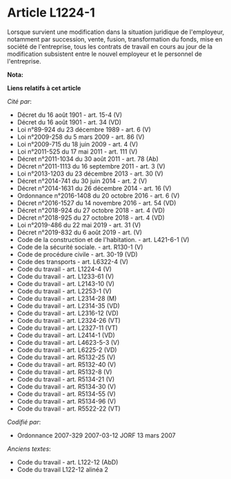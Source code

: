 # Article L1224-1

Lorsque survient une modification dans la situation juridique de l'employeur, notamment par succession, vente, fusion,
transformation du fonds, mise en société de l'entreprise, tous les contrats de travail en cours au jour de la modification
subsistent entre le nouvel employeur et le personnel de l'entreprise.

**Nota:**



**Liens relatifs à cet article**

_Cité par_:

  - Décret du 16 août 1901 - art. 15-4 (V)
  - Décret du 16 août 1901 - art. 34 (VD)
  - Loi n°89-924 du 23 décembre 1989 - art. 6 (V)
  - Loi n°2009-258 du 5 mars 2009 - art. 86 (V)
  - Loi n°2009-715 du 18 juin 2009 - art. 4 (V)
  - Loi n°2011-525 du 17 mai 2011 - art. 111 (V)
  - Décret n°2011-1034 du 30 août 2011 - art. 78 (Ab)
  - Décret n°2011-1113 du 16 septembre 2011 - art. 3 (V)
  - Loi n°2013-1203 du 23 décembre 2013 - art. 30 (V)
  - Décret n°2014-741 du 30 juin 2014 - art. 2 (V)
  - Décret n°2014-1631 du 26 décembre 2014 - art. 16 (V)
  - Ordonnance n°2016-1408 du 20 octobre 2016 - art. 6 (V)
  - Décret n°2016-1527 du 14 novembre 2016 - art. 54 (VD)
  - Décret n°2018-924 du 27 octobre 2018 - art. 4 (VD)
  - Décret n°2018-925 du 27 octobre 2018 - art. 4 (VD)
  - Loi n°2019-486 du 22 mai 2019 - art. 31 (V)
  - Décret n°2019-832 du 6 août 2019 - art. (V)
  - Code de la construction et de l'habitation. - art. L421-6-1 (V)
  - Code de la sécurité sociale. - art. R130-1 (V)
  - Code de procédure civile - art. 30-19 (VD)
  - Code des transports - art. L6322-4 (V)
  - Code du travail - art. L1224-4 (V)
  - Code du travail - art. L1233-61 (V)
  - Code du travail - art. L2143-10 (V)
  - Code du travail - art. L2253-1 (V)
  - Code du travail - art. L2314-28 (M)
  - Code du travail - art. L2314-35 (VD)
  - Code du travail - art. L2316-12 (VD)
  - Code du travail - art. L2324-26 (VT)
  - Code du travail - art. L2327-11 (VT)
  - Code du travail - art. L2414-1 (VD)
  - Code du travail - art. L4623-5-3 (V)
  - Code du travail - art. L6225-2 (VD)
  - Code du travail - art. R5132-25 (V)
  - Code du travail - art. R5132-40 (V)
  - Code du travail - art. R5132-8 (V)
  - Code du travail - art. R5134-21 (V)
  - Code du travail - art. R5134-30 (V)
  - Code du travail - art. R5134-55 (V)
  - Code du travail - art. R5134-96 (V)
  - Code du travail - art. R5522-22 (VT)

_Codifié par_:

  - Ordonnance 2007-329 2007-03-12 JORF 13 mars 2007

_Anciens textes_:

  - Code du travail - art. L122-12 (AbD)
  - Code du travail L122-12 alinéa 2
